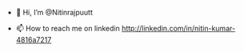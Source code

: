 - 👋 Hi, I’m @Nitinrajpuutt

- 📫 How to reach me on linkedin http://linkedin.com/in/nitin-kumar-4816a7217

<!---
Nitinrajpuutt/Nitinrajpuutt is a ✨ special ✨ repository because its `README.md` (this file) appears on your GitHub profile.
You can click the Preview link to take a look at your changes.
--->
